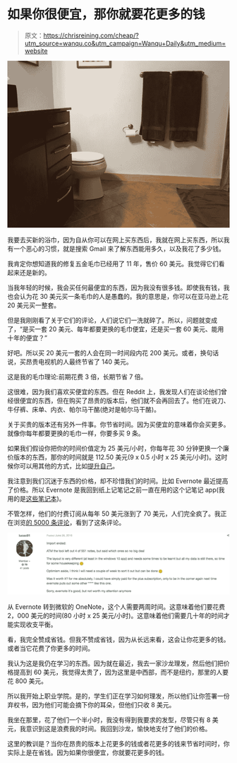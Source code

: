 # 如果你很便宜，那你就要花更多的钱

> 原文：<https://chrisreining.com/cheap/?utm_source=wanqu.co&utm_campaign=Wanqu+Daily&utm_medium=website>

![](img/6aff55c8b4e11960ce108ec0c1b1c836.png)

我要去买新的浴巾，因为自从你可以在网上买东西后，我就在网上买东西，所以我有一个恶心的习惯，就是搜索 Gmail 来了解东西能用多久，以及我花了多少钱。

我肯定你想知道我的修复五金毛巾已经用了 11 年，售价 60 美元。我觉得它们看起来还是新的。

当我年轻的时候，我会买任何最便宜的东西，因为我没有很多钱。即使我有钱，我也会认为花 30 美元买一条毛巾的人是愚蠢的。我的意思是，你可以在亚马逊上花 20 美元买一整套。

但是我刚刚看了关于它们的评论，人们说它们一洗就碎了。所以，问题就变成了，“是买一套 20 美元、每年都要更换的毛巾便宜，还是买一套 60 美元、能用十年的便宜？”

好吧。所以买 20 美元一套的人会在同一时间段内花 200 美元。或者，换句话说，买昂贵电视机的人最终节省了 140 美元。

这是我的毛巾理论:前期花费 3 倍，长期节省 7 倍。

这很难，因为我们喜欢买便宜的东西。但在 Reddit 上，我发现人们在谈论他们曾经很便宜的东西，但在购买了昂贵的版本后，他们就不会再回去了。他们在说刀、牛仔裤、床单、内衣、帕尔马干酪(绝对是帕尔马干酪)。

关于买贵的版本还有另外一件事。你节省时间。因为买便宜的意味着你会买更多。就像你每年都要更换的毛巾一样，你要多买 9 条。

如果我们假设你把你的时间价值定为 25 美元/小时，你每年花 30 分钟更换一个廉价版本的东西，那你的时间就是 112.50 美元(9 x 0.5 小时 x 25 美元/小时)。这时候你可以用其他的方式，比如[提升自己](https://chrisreining.com/get-a-raise/)。

我注意到我们沉迷于东西的价格，却不珍惜我们的时间。比如 Evernote 最近提高了价格。所以 Evernote 是我回到纸上记笔记之前一直在用的这个记笔记 app(我用的是[这些笔记本](http://amzn.to/2gCsqgE))。

不管怎样，他们的付费订阅从每年 50 美元涨到了 70 美元，人们完全疯了。我正在浏览[的 5000 条评论](https://discussion.evernote.com/topic/97314-changes-to-evernotes-pricing-plans/)，看到了这条评论。

![](img/7ab15364904e2964854efead4b57eac2.png)

从 Evernote 转到微软的 OneNote，这个人需要两周时间。这意味着他们要花费 2，000 美元的时间(80 小时 x 25 美元/小时)。这意味着他们需要几十年的时间才能实现收支平衡。

看，我完全赞成省钱。但我不赞成省钱，因为从长远来看，这会让你花更多的钱。或者当它花费了你更多的时间。

我认为这是我仍在学习的东西。因为就在最近，我去一家沙龙理发，然后他们把价格提高到 60 美元，我觉得太贵了，因为这里是中西部，而不是纽约，那里的人要花 800 美元。

所以我开始上职业学院。是的，学生们正在学习如何理发，所以他们让你签署一份弃权书，因为他们可能会摘下你的耳朵，但他们只收 8 美元。

我坐在那里，花了他们一个半小时，我没有得到我要求的发型，尽管只有 8 美元，我意识到这是浪费我的时间。我回到沙龙，愉快地支付了他们的价格。

这里的教训是？当你在昂贵的版本上花更多的钱或者花更多的钱来节省时间时，你实际上是在省钱。因为如果你很便宜，你就要花更多的钱。